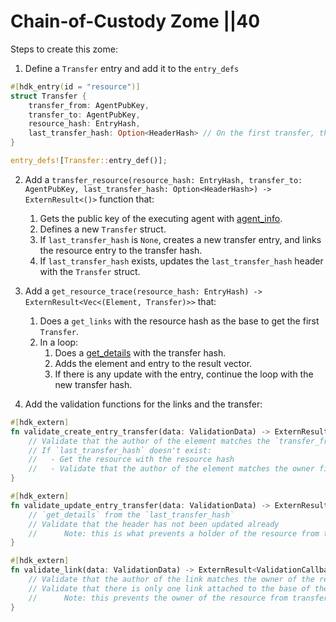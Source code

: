 # Chain-of-Custody Zome ||40

Steps to create this zome:

1. Define a `Transfer` entry and add it to the `entry_defs`

```rust
#[hdk_entry(id = "resource")]
struct Transfer {
    transfer_from: AgentPubKey,
    transfer_to: AgentPubKey,
    resource_hash: EntryHash,
    last_transfer_hash: Option<HeaderHash> // On the first transfer, this will be None
}

entry_defs![Transfer::entry_def()];
```

2. Add a `transfer_resource(resource_hash: EntryHash, transfer_to: AgentPubKey, last_transfer_hash: Option<HeaderHash>) -> ExternResult<()>` function that:

   1. Gets the public key of the executing agent with [agent_info](https://developer.holochain.org/rustdoc/hdk3/host_fn/agent_info/fn.agent_info).
   2. Defines a new `Transfer` struct.
   3. If `last_transfer_hash` is `None`, creates a new transfer entry, and links the resource entry to the transfer hash.
   4. If `last_transfer_hash` exists, updates the `last_transfer_hash` header with the `Transfer` struct.

3. Add a `get_resource_trace(resource_hash: EntryHash) -> ExternResult<Vec<(Element, Transfer)>>` that:

   1. Does a `get_links` with the resource hash as the base to get the first `Transfer`.
   2. In a loop:
      1. Does a [get_details](https://developer.holochain.org/rustdoc/hdk3/host_fn/get_details/fn.get_details) with the transfer hash.
      2. Adds the element and entry to the result vector.
      3. If there is any update with the entry, continue the loop with the new transfer hash.

4. Add the validation functions for the links and the transfer:

```rust
#[hdk_extern]
fn validate_create_entry_transfer(data: ValidationData) -> ExternResult<ValidationCallbackResult> {
    // Validate that the author of the element matches the `transfer_from` field
    // If `last_transfer_hash` doesn't exist:
    //   - Get the resource with the resource hash
    //   - Validate that the author of the element matches the owner field of the resource
}

#[hdk_extern]
fn validate_update_entry_transfer(data: ValidationData) -> ExternResult<ValidationCallbackResult> {
    // `get_details` from the `last_transfer_hash`
    // Validate that the header has not been updated already
    //      Note: this is what prevents a holder of the resource from transferring twice
}

#[hdk_extern]
fn validate_link(data: ValidationData) -> ExternResult<ValidationCallbackResult> {
    // Validate that the author of the link matches the owner of the resource
    // Validate that there is only one link attached to the base of the resource
    //      Note: this prevents the owner of the resource from transferring twice two start
}
```
